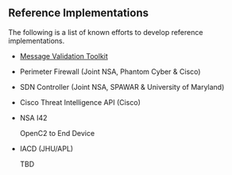 ## Reference Implementations
The following is a list of known efforts to develop reference implementations.

- [Message Validation Toolkit](https://github.com/OpenC2-org/jaen)

- Perimeter Firewall (Joint NSA, Phantom Cyber & Cisco)

- SDN Controller (Joint NSA, SPAWAR & University of Maryland)

- Cisco Threat Intelligence API (Cisco)

- NSA I42

  OpenC2 to End Device

- IACD (JHU/APL) 

  TBD
